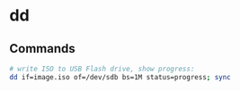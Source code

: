 # dd

## Commands

```bash
# write ISO to USB Flash drive, show progress:
dd if=image.iso of=/dev/sdb bs=1M status=progress; sync
```

